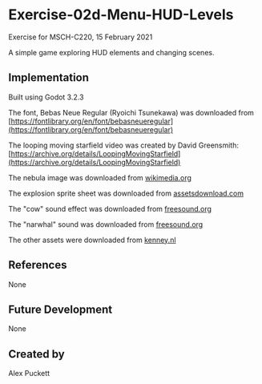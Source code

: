# Exercise-02d-Menu-HUD-Levels
Exercise for MSCH-C220, 15 February 2021

A simple game exploring HUD elements and changing scenes.

## Implementation
Built using Godot 3.2.3

The font, Bebas Neue Regular (Ryoichi Tsunekawa) was downloaded from [https://fontlibrary.org/en/font/bebasneueregular](https://fontlibrary.org/en/font/bebasneueregular)

The looping moving starfield video was created by David Greensmith: [https://archive.org/details/LoopingMovingStarfield](https://archive.org/details/LoopingMovingStarfield)

The nebula image was downloaded from [wikimedia.org](https://commons.wikimedia.org/wiki/File:Veil_Nebula_-_NGC6960.jpg)

The explosion sprite sheet was downloaded from [assetsdownload.com](https://assetsdownload.com/cartoon-explosion-2d-game-sprite-free-download/)

The "cow" sound effect was downloaded from [freesound.org](https://freesound.org/people/Robinhood76/sounds/61277/)

The "narwhal" sound was downloaded from [freesound.org](https://freesound.org/people/Augdog/sounds/201231/)

The other assets were downloaded from [kenney.nl](https://kenney.nl/assets)


## References
None

## Future Development
None

## Created by 
Alex Puckett
